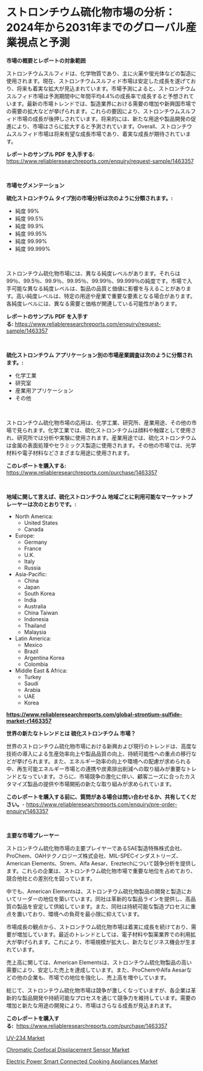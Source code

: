 <p><h1>ストロンチウム硫化物市場の分析：2024年から2031年までのグローバル産業視点と予測</h1></p><p><strong>市場の概要とレポートの対象範囲</strong></p>
<p><p>ストロンチウムスルフィドは、化学物質であり、主に火薬や蛍光体などの製造に使用されます。現在、ストロンチウムスルフィド市場は安定した成長を遂げており、将来も着実な拡大が見込まれています。市場予測によると、ストロンチウムスルフィド市場は予測期間中に年間平均4.4%の成長率で成長すると予想されています。最新の市場トレンドでは、製造業界における需要の増加や新興国市場での需要の拡大などが挙げられます。これらの要因により、ストロンチウムスルフィド市場の成長が後押しされています。将来的には、新たな用途や製品開発の促進により、市場はさらに拡大すると予測されています。Overall、ストロンチウムスルフィド市場は将来有望な成長市場であり、着実な成長が期待されています。</p></p>
<p><strong>レポートのサンプル PDF を入手する:</strong> <a href="https://www.reliableresearchreports.com/enquiry/request-sample/1463357">https://www.reliableresearchreports.com/enquiry/request-sample/1463357</a></p>
<p>&nbsp;</p>
<p><strong>市場セグメンテーション</strong></p>
<p><strong>硫化ストロンチウム タイプ別の市場分析は次のように分類されます。:</strong></p>
<p><ul><li>純度 99%</li><li>純度 99.5%</li><li>純度 99.9%</li><li>純度 99.95%</li><li>純度 99.99%</li><li>純度 99.999%</li></ul></p>
<p>&nbsp;</p>
<p><p>ストロンチウム硫化物市場には、異なる純度レベルがあります。それらは99％、99.5％、99.9％、99.95％、99.99％、99.999％の純度です。市場で入手可能な異なる純度レベルは、製品の品質と価値に影響を与えることがあります。高い純度レベルは、特定の用途や産業で重要な要素となる場合があります。各純度レベルには、異なる需要と価格が関連している可能性があります。</p></p>
<p><strong>レポートのサンプル PDF を入手する:</strong>&nbsp;<a href="https://www.reliableresearchreports.com/enquiry/request-sample/1463357">https://www.reliableresearchreports.com/enquiry/request-sample/1463357</a></p>
<p>&nbsp;</p>
<p><strong> 硫化ストロンチウム アプリケーション別の市場産業調査は次のように分類されます。:</strong></p>
<p><ul><li>化学工業</li><li>研究室</li><li>産業用アプリケーション</li><li>その他</li></ul></p>
<p>&nbsp;</p>
<p><p>ストロンチウム硫化物市場の応用は、化学工業、研究所、産業用途、その他の市場で見られます。化学工業では、硫化ストロンチウムは顔料や触媒として使用され、研究所では分析や実験に使用されます。産業用途では、硫化ストロンチウムは金属の表面処理やセラミックス製造に使用されます。その他の市場では、光学材料や電子材料などさまざまな用途に使用されます。</p></p>
<p><strong>このレポートを購入する:</strong>&nbsp; <a href="https://www.reliableresearchreports.com/purchase/1463357">https://www.reliableresearchreports.com/purchase/1463357</a></p>
<p>&nbsp;</p>
<p><strong>地域に関して言えば、硫化ストロンチウム 地域ごとに利用可能なマーケットプレーヤーは次のとおりです。:</strong></p>
<p><ul>
    <li>
        North America:
        <ul>
            <li>United States</li>
            <li>Canada</li>
        </ul>
    </li>
    <li>
        Europe:
        <ul>
            <li>Germany</li>
            <li>France</li>
            <li>U.K.</li>
            <li>Italy</li>
            <li>Russia</li>
        </ul>
    </li>
    <li>
        Asia-Pacific:
        <ul>
            <li>China</li>
            <li>Japan</li>
            <li>South Korea</li>
            <li>India</li>
            <li>Australia</li>
            <li>China Taiwan</li>
            <li>Indonesia</li>
            <li>Thailand</li>
            <li>Malaysia</li>
        </ul>
    </li>
    <li>
        Latin America:
        <ul>
            <li>Mexico</li>
            <li>Brazil</li>
            <li>Argentina Korea</li>
            <li>Colombia</li>
        </ul>
    </li>
    <li>
        Middle East & Africa:
        <ul>
            <li>Turkey</li>
            <li>Saudi</li>
            <li>Arabia</li>
            <li>UAE</li>
            <li>Korea</li>
        </ul>
    </li>
    </ul></p>
<p><strong><a href="https://www.reliableresearchreports.com/global-strontium-sulfide-market-r1463357">https://www.reliableresearchreports.com/global-strontium-sulfide-market-r1463357</a></strong>&nbsp;</p>
<p><strong>世界の新たなトレンドとは 硫化ストロンチウム 市場？</strong></p>
<p><p>世界のストロンチウム硫化物市場における新興および現行のトレンドは、高度な技術の導入による生産効率向上や製品品質の向上、持続可能性への重点の移行などが挙げられます。また、エネルギー効率の向上や環境への配慮が求められる中、再生可能エネルギー市場との連携や炭素排出削減への取り組みが重要なトレンドとなっています。さらに、市場競争の激化に伴い、顧客ニーズに合ったカスタマイズ製品の提供や市場開拓の新たな取り組みが求められています。</p></p>
<p><strong>このレポートを購入する前に、質問がある場合は問い合わせるか、共有してください。</strong>- <a href="https://www.reliableresearchreports.com/enquiry/pre-order-enquiry/1463357">https://www.reliableresearchreports.com/enquiry/pre-order-enquiry/1463357</a></p>
<p>&nbsp;</p>
<p><strong>主要な市場プレーヤー</strong></p>
<p><p>ストロンチウム硫化物市場の主要プレイヤーであるSAE製造特殊株式会社、ProChem、OAHテクノロジーズ株式会社、MIL-SPECインダストリーズ、American Elements、Strem、Alfa Aesar、Ereztechについて競争分析を提供します。これらの企業は、ストロンチウム硫化物市場で重要な地位を占めており、競合他社との差別化を図っています。</p><p>中でも、American Elementsは、ストロンチウム硫化物製品の開発と製造においてリーダーの地位を築いています。同社は革新的な製品ラインを提供し、高品質の製品を安定して供給しています。また、同社は持続可能な製造プロセスに重点を置いており、環境への負荷を最小限に抑えています。</p><p>市場成長の観点から、ストロンチウム硫化物市場は着実に成長を続けており、需要が増加しています。最近のトレンドとしては、電子材料や製薬業界での利用拡大が挙げられます。これにより、市場規模が拡大し、新たなビジネス機会が生まれています。</p><p>売上高に関しては、American Elementsは、ストロンチウム硫化物製品の高い需要により、安定した売上を達成しています。また、ProChemやAlfa Aesarなどの他の企業も、市場での地位を強化し、売上高を増やしています。</p><p>総じて、ストロンチウム硫化物市場は競争が激しくなっていますが、各企業は革新的な製品開発や持続可能なプロセスを通じて競争力を維持しています。需要の増加と新たな用途の開発により、市場はさらなる成長が見込まれます。</p></p>
<p><strong>このレポートを購入する:</strong>&nbsp;&nbsp;<a href="https://www.reliableresearchreports.com/purchase/1463357">https://www.reliableresearchreports.com/purchase/1463357</a></p>
<p><p><a href="https://www.linkedin.com/pulse/uv-234-market-provides-comprehensive-analysis-including-macro-3yvbe?trackingId=PSowRdQyySIMpSIStISgzg%3D%3D">UV-234 Market</a></p><p><a href="https://www.linkedin.com/pulse/chromatic-confocal-displacement-sensor-market-outlook-industry-i5dmc?trackingId=7ZabrLMgmN%2FKtyJhFfRb8Q%3D%3D">Chromatic Confocal Displacement Sensor Market</a></p><p><a href="https://www.linkedin.com/pulse/analyzing-electric-power-smart-connected-cooking-appliances-qujpc?trackingId=62Y8Au4FlGmROishfz2qSQ%3D%3D">Electric Power Smart Connected Cooking Appliances Market</a></p></p>